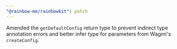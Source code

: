 ```yaml
---
"@rainbow-me/rainbowkit": patch
---
```


Amended the `getDefaultConfig` return type to prevent indirect type annotation errors and better infer type for parameters from Wagmi's `createConfig`.
